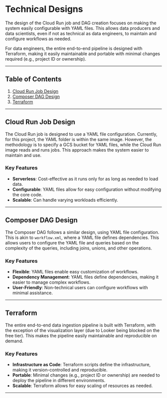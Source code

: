 # **Technical Designs**

The design of the Cloud Run job and DAG creation focuses on making the system easily configurable with YAML files. This allows data producers and data scientists, even if not as technical as data engineers, to maintain and configure workflows as needed.

For data engineers, the entire end-to-end pipeline is designed with Terraform, making it easily maintainable and portable with minimal changes required (e.g., project ID or ownership).

---

## **Table of Contents**

1. [Cloud Run Job Design](#cloud-run-job-design)
2. [Composer DAG Design](#composer-dag-design)
3. [Terraform](#terraform)

---

## **Cloud Run Job Design**

The Cloud Run job is designed to use a YAML file configuration. Currently, for this project, the YAML folder is within the same image. However, the methodology is to specify a GCS bucket for YAML files, while the Cloud Run image reads and runs jobs. This approach makes the system easier to maintain and use.

### **Key Features**

- **Serverless**: Cost-effective as it runs only for as long as needed to load data.
- **Configurable**: YAML files allow for easy configuration without modifying the core code.
- **Scalable**: Can handle varying workloads efficiently.

---

## **Composer DAG Design**

The Composer DAG follows a similar design, using YAML file configuration. This is akin to `workflow.xml`, where a YAML file defines dependencies. This allows users to configure the YAML file and queries based on the complexity of the queries, including joins, unions, and other operations.

### **Key Features**

- **Flexible**: YAML files enable easy customization of workflows.
- **Dependency Management**: YAML files define dependencies, making it easier to manage complex workflows.
- **User-Friendly**: Non-technical users can configure workflows with minimal assistance.

---

## **Terraform**

The entire end-to-end data ingestion pipeline is built with Terraform, with the exception of the visualization layer (due to Looker being blocked on the free tier). This makes the pipeline easily maintainable and reproducible on demand.

### **Key Features**

- **Infrastructure as Code**: Terraform scripts define the infrastructure, making it version-controlled and reproducible.
- **Portable**: Minimal changes (e.g., project ID or ownership) are needed to deploy the pipeline in different environments.
- **Scalable**: Terraform allows for easy scaling of resources as needed.

---
